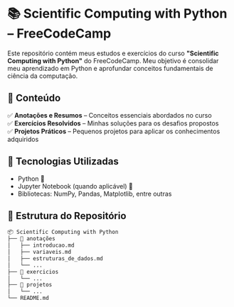 # 📚 Scientific Computing with Python – FreeCodeCamp  

Este repositório contém meus estudos e exercícios do curso **"Scientific Computing with Python"** do FreeCodeCamp. Meu objetivo é consolidar meu aprendizado em Python e aprofundar conceitos fundamentais de ciência da computação.

## 📌 Conteúdo

✅ **Anotações e Resumos** – Conceitos essenciais abordados no curso  
✅ **Exercícios Resolvidos** – Minhas soluções para os desafios propostos  
✅ **Projetos Práticos** – Pequenos projetos para aplicar os conhecimentos adquiridos  

## 🚀 Tecnologias Utilizadas  

- Python 🐍  
- Jupyter Notebook (quando aplicável) 📒  
- Bibliotecas: NumPy, Pandas, Matplotlib, entre outras  

## 📂 Estrutura do Repositório  

```bash
📦 Scientific Computing with Python
├── 📁 anotações
│   ├── introducao.md
│   ├── variaveis.md
│   ├── estruturas_de_dados.md
│   └── ...
├── 📁 exercicios
│   └── ...
├── 📁 projetos
│   └── ...
└── README.md
